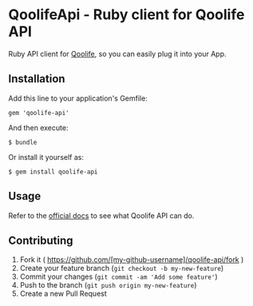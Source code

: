 # QoolifeApi - Ruby client for Qoolife API

Ruby API client for [Qoolife](https://qoolife.com), so you can easily plug it into your App.

## Installation

Add this line to your application's Gemfile:

    gem 'qoolife-api'

And then execute:

    $ bundle

Or install it yourself as:

    $ gem install qoolife-api

## Usage

Refer to the [official docs](http://developer.qoolife.com) to see what Qoolife API can do.

## Contributing

1. Fork it ( https://github.com/[my-github-username]/qoolife-api/fork )
2. Create your feature branch (`git checkout -b my-new-feature`)
3. Commit your changes (`git commit -am 'Add some feature'`)
4. Push to the branch (`git push origin my-new-feature`)
5. Create a new Pull Request

